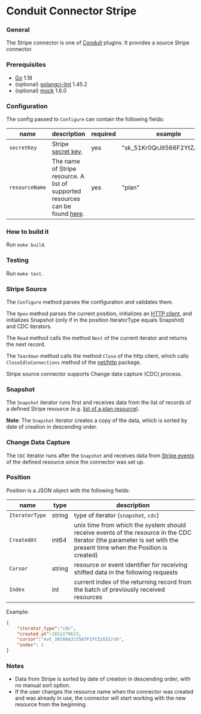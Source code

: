 # Conduit Connector Stripe

### General
The Stripe connector is one of [Conduit](https://github.com/ConduitIO/conduit) plugins. It provides a source Stripe connector.

### Prerequisites
- [Go](https://go.dev/) 1.18
- (optional) [golangci-lint](https://github.com/golangci/golangci-lint) 1.45.2
- (optional) [mock](https://github.com/golang/mock) 1.6.0

### Configuration
The config passed to `Configure` can contain the following fields:

| name            | description                                                                                                 | required | example                      |
|-----------------|-------------------------------------------------------------------------------------------------------------|----------|------------------------------|
| `secretKey`     | Stripe [secret key](https://dashboard.stripe.com/apikeys).                                                  | yes      | "sk_51Kr0QrJit566F2YtZAwMlh" |
| `resourceName`  | The name of Stripe resource. A list of supported resources can be found [here](models/resources/README.md). | yes      | "plan"                       |

### How to build it
Run `make build`.

### Testing
Run `make test`.

### Stripe Source
The `Configure` method parses the configuration and validates them.

The `Open` method parses the current position, initializes an [HTTP client](https://github.com/hashicorp/go-retryablehttp), and initializes Snapshot (only if in the position IteratorType equals Snapshot) and CDC iterators.

The `Read` method calls the method `Next` of the current iterator and returns the next record.

The `Teardown` method calls the method `Close` of the http client, which calls `CloseIdleConnections` method of the [net/http](https://pkg.go.dev/net/http) package.

Stripe source connector supports Change data capture (CDC) process. 

### Snapshot
The `Snapshot` iterator runs first and receives data from the list of records of a defined Stripe resource (e.g. [list of a plan resource](https://stripe.com/docs/api/plans/list)).

**Note**: The `Snapshot` iterator creates a copy of the data, which is sorted by date of creation in descending order.

### Change Data Capture
The `CDC` iterator runs after the `Snapshot` and receives data from [Stripe events](https://api.stripe.com/v1/events) of the defined resource since the connector was set up.

### Position
Position is a JSON object with the following fields:

| name            | type    | description                                                                                                                                                         | 
|-----------------|---------|---------------------------------------------------------------------------------------------------------------------------------------------------------------------|
| `IteratorType`  | string  | type of iterator (`snapshot`, `cdc`)                                                                                                                                |
| `CreatedAt`     | int64   | unix time from which the system should receive events of the resource in the CDC iterator (the parameter is set with the present time when the Position is created) |
| `Cursor`        | string  | resource or event identifier for receiving shifted data in the following requests                                                                                   |
| `Index`         | int     | current index of the returning record from the batch of previously received resources                                                                               |
Example:
```json
{
	"iterator_type":"cdc",
	"created_at":1652279623,
	"cursor":"evt_1KtXkmJit567F2YtZzGSIrsh",
	"index": 1
}
```

### Notes
- Data from Stripe is sorted by date of creation in descending order, with no manual sort option.
- If the user changes the resource name when the connector was created and was already in use, the connector will start working with the new resource from the beginning.